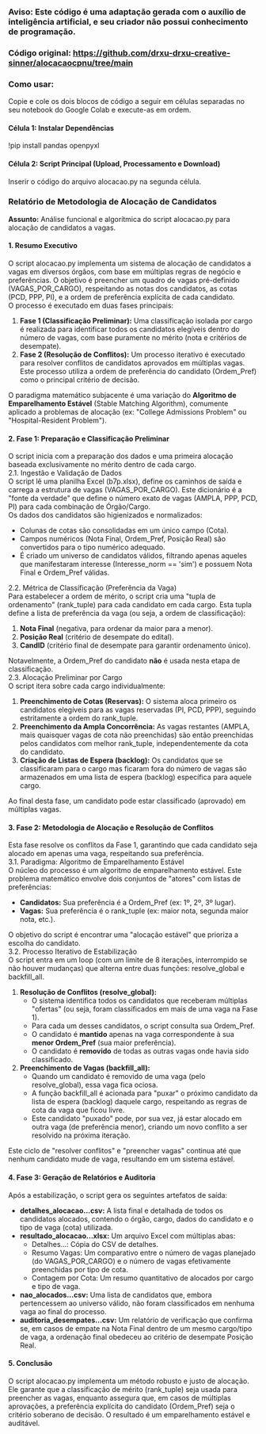 ### Aviso: Este código é uma adaptação gerada com o auxílio de inteligência artificial, e seu criador não possui conhecimento de programação.
### Código original: https://github.com/drxu-drxu-creative-sinner/alocacaocpnu/tree/main

### Como usar:

Copie e cole os dois blocos de código a seguir em células separadas no seu notebook do Google Colab e execute-as em ordem.

#### Célula 1: Instalar Dependências

!pip install pandas openpyxl

#### Célula 2: Script Principal (Upload, Processamento e Download)

Inserir o código do arquivo alocacao.py na segunda célula.

### **Relatório de Metodologia de Alocação de Candidatos**

**Assunto:** Análise funcional e algorítmica do script alocacao.py para alocação de candidatos a vagas.

#### **1\. Resumo Executivo**

O script alocacao.py implementa um sistema de alocação de candidatos a vagas em diversos órgãos, com base em múltiplas regras de negócio e preferências. O objetivo é preencher um quadro de vagas pré-definido (VAGAS\_POR\_CARGO), respeitando as notas dos candidatos, as cotas (PCD, PPP, PI), e a ordem de preferência explícita de cada candidato.  
O processo é executado em duas fases principais:

1. **Fase 1 (Classificação Preliminar):** Uma classificação isolada por cargo é realizada para identificar todos os candidatos elegíveis dentro do número de vagas, com base puramente no mérito (nota e critérios de desempate).  
2. **Fase 2 (Resolução de Conflitos):** Um processo iterativo é executado para resolver conflitos de candidatos aprovados em múltiplas vagas. Este processo utiliza a ordem de preferência do candidato (Ordem\_Pref) como o principal critério de decisão.

O paradigma matemático subjacente é uma variação do **Algoritmo de Emparelhamento Estável** (Stable Matching Algorithm), comumente aplicado a problemas de alocação (ex: "College Admissions Problem" ou "Hospital-Resident Problem").

#### **2\. Fase 1: Preparação e Classificação Preliminar**

O script inicia com a preparação dos dados e uma primeira alocação baseada exclusivamente no mérito dentro de cada cargo.  
2.1. Ingestão e Validação de Dados  
O script lê uma planilha Excel (b7p.xlsx), define os caminhos de saída e carrega a estrutura de vagas (VAGAS\_POR\_CARGO). Este dicionário é a "fonte da verdade" que define o número exato de vagas (AMPLA, PPP, PCD, PI) para cada combinação de Órgão/Cargo.  
Os dados dos candidatos são higienizados e normalizados:

* Colunas de cotas são consolidadas em um único campo (Cota).  
* Campos numéricos (Nota Final, Ordem\_Pref, Posição Real) são convertidos para o tipo numérico adequado.  
* É criado um universo de candidatos válidos, filtrando apenas aqueles que manifestaram interesse (Interesse\_norm \== 'sim') e possuem Nota Final e Ordem\_Pref válidas.

2.2. Métrica de Classificação (Preferência da Vaga)  
Para estabelecer a ordem de mérito, o script cria uma "tupla de ordenamento" (rank\_tuple) para cada candidato em cada cargo. Esta tupla define a lista de preferência da vaga (ou seja, a ordem de classificação):

1. **Nota Final** (negativa, para ordenar da maior para a menor).  
2. **Posição Real** (critério de desempate do edital).  
3. **CandID** (critério final de desempate para garantir ordenamento único).

Notavelmente, a Ordem\_Pref do candidato **não** é usada nesta etapa de classificação.  
2.3. Alocação Preliminar por Cargo  
O script itera sobre cada cargo individualmente:

1. **Preenchimento de Cotas (Reservas):** O sistema aloca primeiro os candidatos elegíveis para as vagas reservadas (PI, PCD, PPP), seguindo estritamente a ordem do rank\_tuple.  
2. **Preenchimento da Ampla Concorrência:** As vagas restantes (AMPLA, mais quaisquer vagas de cota não preenchidas) são então preenchidas pelos candidatos com melhor rank\_tuple, independentemente da cota do candidato.  
3. **Criação de Listas de Espera (backlog):** Os candidatos que se classificaram para o cargo mas ficaram fora do número de vagas são armazenados em uma lista de espera (backlog) específica para aquele cargo.

Ao final desta fase, um candidato pode estar classificado (aprovado) em múltiplas vagas.

#### **3\. Fase 2: Metodologia de Alocação e Resolução de Conflitos**

Esta fase resolve os conflitos da Fase 1, garantindo que cada candidato seja alocado em apenas uma vaga, respeitando sua preferência.  
3.1. Paradigma: Algoritmo de Emparelhamento Estável  
O núcleo do processo é um algoritmo de emparelhamento estável. Este problema matemático envolve dois conjuntos de "atores" com listas de preferências:

* **Candidatos:** Sua preferência é a Ordem\_Pref (ex: 1º, 2º, 3º lugar).  
* **Vagas:** Sua preferência é o rank\_tuple (ex: maior nota, segunda maior nota, etc.).

O objetivo do script é encontrar uma "alocação estável" que prioriza a escolha do candidato.  
3.2. Processo Iterativo de Estabilização  
O script entra em um loop (com um limite de 8 iterações, interrompido se não houver mudanças) que alterna entre duas funções: resolve\_global e backfill\_all.

1. **Resolução de Conflitos (resolve\_global):**  
   * O sistema identifica todos os candidatos que receberam múltiplas "ofertas" (ou seja, foram classificados em mais de uma vaga na Fase 1).  
   * Para cada um desses candidatos, o script consulta sua Ordem\_Pref.  
   * O candidato é **mantido** apenas na vaga correspondente à sua **menor Ordem\_Pref** (sua maior preferência).  
   * O candidato é **removido** de todas as outras vagas onde havia sido classificado.  
2. **Preenchimento de Vagas (backfill\_all):**  
   * Quando um candidato é removido de uma vaga (pelo resolve\_global), essa vaga fica ociosa.  
   * A função backfill\_all é acionada para "puxar" o próximo candidato da lista de espera (backlog) daquele cargo, respeitando as regras de cota da vaga que ficou livre.  
   * Este candidato "puxado" pode, por sua vez, já estar alocado em outra vaga (de preferência menor), criando um novo conflito a ser resolvido na próxima iteração.

Este ciclo de "resolver conflitos" e "preencher vagas" continua até que nenhum candidato mude de vaga, resultando em um sistema estável.

#### **4\. Fase 3: Geração de Relatórios e Auditoria**

Após a estabilização, o script gera os seguintes artefatos de saída:

* **detalhes\_alocacao...csv:** A lista final e detalhada de todos os candidatos alocados, contendo o órgão, cargo, dados do candidato e o tipo de vaga (cota) utilizada.  
* **resultado\_alocacao...xlsx:** Um arquivo Excel com múltiplas abas:  
  * Detalhes...: Cópia do CSV de detalhes.  
  * Resumo Vagas: Um comparativo entre o número de vagas planejado (do VAGAS\_POR\_CARGO) e o número de vagas efetivamente preenchidas por tipo de cota.  
  * Contagem por Cota: Um resumo quantitativo de alocados por cargo e tipo de vaga.  
* **nao\_alocados...csv:** Uma lista de candidatos que, embora pertencessem ao universo válido, não foram classificados em nenhuma vaga ao final do processo.  
* **auditoria\_desempates...csv:** Um relatório de verificação que confirma se, em casos de empate na Nota Final dentro de um mesmo cargo/tipo de vaga, a ordenação final obedeceu ao critério de desempate Posição Real.

#### **5\. Conclusão**

O script alocacao.py implementa um método robusto e justo de alocação. Ele garante que a classificação de mérito (rank\_tuple) seja usada para preencher as vagas, enquanto assegura que, em casos de múltiplas aprovações, a preferência explícita do candidato (Ordem\_Pref) seja o critério soberano de decisão. O resultado é um emparelhamento estável e auditável.
